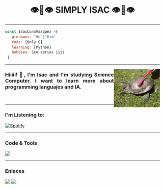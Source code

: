 <h1 align = "center">👁👄👁 SIMPLY ISAC 👁👄👁</h1>

<hr />

~~~js
const IsacLunaVazquez ={
   pronouns: "He"|"Him"
   code: [Only C]
   learning: [Python]
   hobbies: See series jiji
 }
~~~

<hr />

<img align = "right" alt = "GIF" heigth = "150px" width = "150px" src = "GIF/Tortuga-Rascandose-78442.gif"> 

<h3 align = "left" style = "text-align : justify;">Hiiiii! 🦔, I'm Isac and I'm studying Science Computer. I want to learn more about programming languajes and IA. </h3>



<br />

<hr />

### I'm Listening to: 
[![Spotify](https://novatorem-isacluna.vercel.app/api/spotify)](https://open.spotify.com/user/22wcygppmdwded6zljpbpqmfy)

<hr />

### Code & Tools
<img align = "left" width = "35px" src = "https://upload.wikimedia.org/wikipedia/commons/thumb/9/9a/Visual_Studio_Code_1.35_icon.svg/1024px-Visual_Studio_Code_1.35_icon.svg.png"/>

<br />

<hr />

### Enlaces
<a href = "https://www.instagram.com/isac_with_1_a/" align = "left">
   <img width = "35px" src = "http://assets.stickpng.com/images/580b57fcd9996e24bc43c521.png"></a>
   
<a href = "https://twitter.com/IsacLuna6" align = "left">
   <img width  = "35px" src = "https://raw.githubusercontent.com/peterthehan/peterthehan/master/assets/twitter.svg">
</a>
